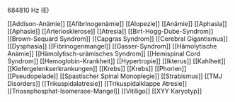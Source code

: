 684810 Hz (E)

[[Addison-Anämie]]
[[Afibrinogenämie]]
[[Alopezie]]
[[Anämie]]
[[Aphasia]]
[[Aphasie]]
[[Arteriosklerose]]
[[Atresia]]
[[Birt-Hogg-Dube-Syndrom]]
[[Brown-Sequard Syndrom]]
[[Capgras Syndrom]]
[[Cerebral Gigantismus]]
[[Dysphasia]]
[[Fibrinogenmangel]]
[[Gasser-Syndrom]]
[[Hämolytische Anämie]]
[[Hämolytisch-urämisches Syndrom]]
[[Hemispinal Cord Syndrom]]
[[Hemoglobin-Krankheit]]
[[Hypertropie]]
[[Ikterus]]
[[Kahlheit]]
[[Kiefergelenkserkrankungen]]
[[Krebs]]
[[Krebs]]
[[Phorien]]
[[Pseudopelade]]
[[Spastischer Spinal Monoplegie]]
[[Strabismus]]
[[TMJ Disorders]]
[[Trikuspidalatresie]]
[[Trikuspidalklappe Atresie]]
[[Triosephosphat-Isomerase-Mangel]]
[[Vitiligo]]
[[XYY Karyotyp]]